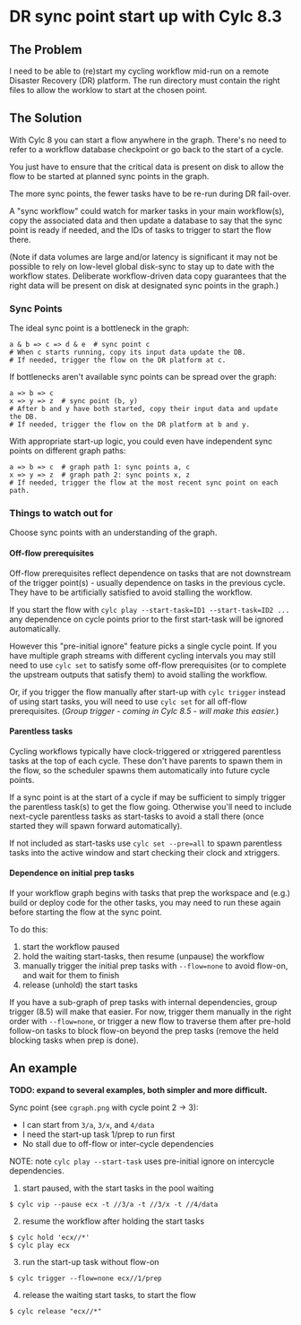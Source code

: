 # DR sync point start up with Cylc 8.3

## The Problem

I need to be able to (re)start my cycling workflow mid-run on a remote Disaster
Recovery (DR) platform. The run directory must contain the right files to allow
the worklow to start at the chosen point.

## The Solution

With Cylc 8 you can start a flow anywhere in the graph. There's no need to
refer to a workflow database checkpoint or go back to the start of a cycle.

You just have to ensure that the critical data is present on disk to allow
the flow to be started at planned sync points in the graph. 

The more sync points, the fewer tasks have to be re-run during DR fail-over.

A "sync workflow" could watch for marker tasks in your main workflow(s), copy
the associated data and then update a database to say that the sync point is
ready if needed, and the IDs of tasks to trigger to start the flow there.

(Note if data volumes are large and/or latency is significant it may not be
possible to rely on low-level global disk-sync to stay up to date with the
workflow states. Deliberate workflow-driven data copy guarantees that the
right data will be present on disk at designated sync points in the graph.) 

### Sync Points

The ideal sync point is a bottleneck in the graph:
```console
a & b => c => d & e  # sync point c
# When c starts running, copy its input data update the DB.
# If needed, trigger the flow on the DR platform at c.
```

If bottlenecks aren't available sync points can be spread over the graph:
```console
a => b => c
x => y => z  # sync point (b, y)
# After b and y have both started, copy their input data and update the DB.
# If needed, trigger the flow on the DR platform at b and y.
```

With appropriate start-up logic, you could even have independent sync points on
different graph paths:
```console
a => b => c  # graph path 1: sync points a, c
x => y => z  # graph path 2: sync points x, z
# If needed, trigger the flow at the most recent sync point on each path.
```

### Things to watch out for

Choose sync points with an understanding of the graph.

#### Off-flow prerequisites

Off-flow prerequisites reflect dependence on tasks that are not downstream of
the trigger point(s) - usually dependence on tasks in the previous cycle.
They have to be artificially satisfied to avoid stalling the workflow.

If you start the flow with `cylc play --start-task=ID1 --start-task=ID2 ...`
any dependence on cycle points prior to the first start-task will be ignored
automatically.

However this "pre-initial ignore" feature picks a single cycle point. If you
have multiple graph streams with different cycling intervals you may still need
to use `cylc set` to satisfy some off-flow prerequisites (or to complete the
upstream outputs that satisfy them) to avoid stalling the workflow.

Or, if you trigger the flow manually after start-up with `cylc trigger` instead
of using start tasks, you will need to use `cylc set` for all off-flow
prerequisites. (*Group trigger - coming in Cylc 8.5 - will make this easier.*)


#### Parentless tasks

Cycling workflows typically have clock-triggered or xtriggered parentless tasks
at the top of each cycle. These don't have parents to spawn them in the flow,
so the scheduler spawns them automatically into future cycle points.

If a sync point is at the start of a cycle if may be sufficient to simply
trigger the parentless task(s) to get the flow going. Otherwise you'll need to
include next-cycle parentless tasks as start-tasks to avoid a stall there
(once started they will spawn forward automatically).

If not included as start-tasks use `cylc set --pre=all` to spawn parentless
tasks into the active window and start checking their clock and xtriggers.

#### Dependence on initial prep tasks

If your workflow graph begins with tasks that prep the workspace and (e.g.)
build or deploy code for the other tasks, you may need to run these again
before starting the flow at the sync point.

To do this:
 1. start the workflow paused
 2. hold the waiting start-tasks, then resume (unpause) the workflow
 3. manually trigger the initial prep tasks with `--flow=none` to avoid
    flow-on, and wait for them to finish
 4. release (unhold) the start tasks

If you have a sub-graph of prep tasks with internal dependencies, group
trigger (8.5) will make that easier. For now, trigger them manually in the
right order with `--flow=none`, or trigger a new flow to traverse them
after pre-hold follow-on tasks to block flow-on beyond the prep tasks
(remove the held blocking tasks when prep is done).

## An example

**TODO: expand to several examples, both simpler and more difficult.**

Sync point (see `cgraph.png` with cycle point 2 -> 3):
- I can start from `3/a`, `3/x`, and `4/data`
- I need the start-up task 1/prep to run first
- No stall due to off-flow or inter-cycle dependencies

NOTE: note `cylc play --start-task` uses pre-initial ignore on intercycle dependencies.

1. start paused, with the start tasks in the pool waiting
```console
$ cylc vip --pause ecx -t //3/a -t //3/x -t //4/data
```

2. resume the workflow after holding the start tasks
```console
$ cylc hold 'ecx//*'
$ cylc play ecx
```

3. run the start-up task without flow-on
```console
$ cylc trigger --flow=none ecx//1/prep
```

4. release the waiting start tasks, to start the flow

```console
$ cylc release "ecx//*"
```
